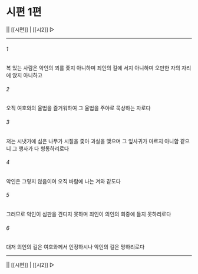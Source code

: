 ﻿# 시편 1편

|| [[시편]] | [[시2]] ▷
***

###### 1
복 있는 사람은 악인의 꾀를 좇지 아니하며 죄인의 길에 서지 아니하며 오만한 자의 자리에 앉지 아니하고

###### 2
오직 여호와의 율법을 즐거워하여 그 율법을 주야로 묵상하는 자로다

###### 3
저는 시냇가에 심은 나무가 시절을 좇아 과실을 맺으며 그 잎사귀가 마르지 아니함 같으니 그 행사가 다 형통하리로다

###### 4
악인은 그렇지 않음이여 오직 바람에 나는 겨와 같도다

###### 5
그러므로 악인이 심판을 견디지 못하며 죄인이 의인의 회중에 들지 못하리로다

###### 6
대저 의인의 길은 여호와께서 인정하시나 악인의 길은 망하리로다


***
|| [[시편]] | [[시2]] ▷